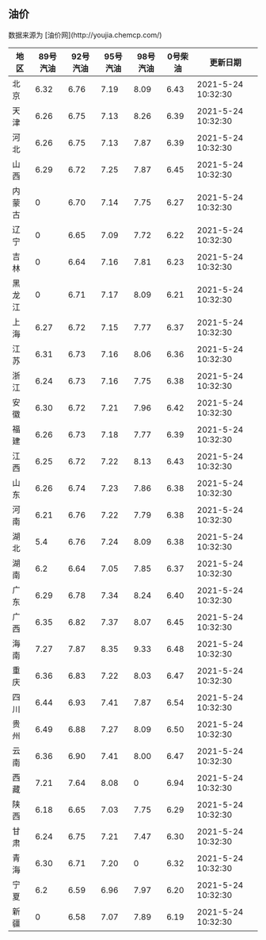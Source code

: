 
<!DOCTYPE html>
<html lang="zh-cn">
<head>
<link href="https://cdn.jsdelivr.net/gh/RookieFanzk/link/github.css" rel="stylesheet">
</head>

<body>
<h2>油价</h2>
<p>数据来源为 [油价网](http://youjia.chemcp.com/) </p>
<table>
<thead>
<tr>
<th>地区</th>
<th>89号汽油</th>
<th>92号汽油</th>
<th>95号汽油</th>
<th>98号汽油</th>
<th>0号柴油</th>
<th>更新日期</th>
</tr>
</thead>
<tbody>
<tr>
<td>北京</td>
<td>6.32</td>
<td>6.76</td>
<td>7.19</td>
<td>8.09</td>
<td>6.43</td>
<td>2021-5-24 10:32:30</td>
</tr>
<tr>
<td>天津</td>
<td>6.26</td>
<td>6.75</td>
<td>7.13</td>
<td>8.26</td>
<td>6.39</td>
<td>2021-5-24 10:32:30</td>
</tr>
<tr>
<td>河北</td>
<td>6.26</td>
<td>6.75</td>
<td>7.13</td>
<td>7.87</td>
<td>6.39</td>
<td>2021-5-24 10:32:30</td>
</tr>
<tr>
<td>山西</td>
<td>6.29</td>
<td>6.72</td>
<td>7.25</td>
<td>7.87</td>
<td>6.45</td>
<td>2021-5-24 10:32:30</td>
</tr>
<tr>
<td>内蒙古</td>
<td>0</td>
<td>6.70</td>
<td>7.14</td>
<td>7.75</td>
<td>6.27</td>
<td>2021-5-24 10:32:30</td>
</tr>
<tr>
<td>辽宁</td>
<td>0</td>
<td>6.65</td>
<td>7.09</td>
<td>7.72</td>
<td>6.22</td>
<td>2021-5-24 10:32:30</td>
</tr>
<tr>
<td>吉林</td>
<td>0</td>
<td>6.64</td>
<td>7.16</td>
<td>7.81</td>
<td>6.23</td>
<td>2021-5-24 10:32:30</td>
</tr>
<tr>
<td>黑龙江</td>
<td>0</td>
<td>6.71</td>
<td>7.17</td>
<td>8.09</td>
<td>6.21</td>
<td>2021-5-24 10:32:30</td>
</tr>
<tr>
<td>上海</td>
<td>6.27</td>
<td>6.72</td>
<td>7.15</td>
<td>7.77</td>
<td>6.37</td>
<td>2021-5-24 10:32:30</td>
</tr>
<tr>
<td>江苏</td>
<td>6.31</td>
<td>6.73</td>
<td>7.16</td>
<td>8.06</td>
<td>6.36</td>
<td>2021-5-24 10:32:30</td>
</tr>
<tr>
<td>浙江</td>
<td>6.24</td>
<td>6.73</td>
<td>7.16</td>
<td>7.75</td>
<td>6.38</td>
<td>2021-5-24 10:32:30</td>
</tr>
<tr>
<td>安徽</td>
<td>6.30</td>
<td>6.72</td>
<td>7.21</td>
<td>7.96</td>
<td>6.42</td>
<td>2021-5-24 10:32:30</td>
</tr>
<tr>
<td>福建</td>
<td>6.26</td>
<td>6.73</td>
<td>7.18</td>
<td>7.77</td>
<td>6.39</td>
<td>2021-5-24 10:32:30</td>
</tr>
<tr>
<td>江西</td>
<td>6.25</td>
<td>6.72</td>
<td>7.22</td>
<td>8.13</td>
<td>6.43</td>
<td>2021-5-24 10:32:30</td>
</tr>
<tr>
<td>山东</td>
<td>6.26</td>
<td>6.74</td>
<td>7.23</td>
<td>7.86</td>
<td>6.38</td>
<td>2021-5-24 10:32:30</td>
</tr>
<tr>
<td>河南</td>
<td>6.21</td>
<td>6.76</td>
<td>7.22</td>
<td>7.79</td>
<td>6.38</td>
<td>2021-5-24 10:32:30</td>
</tr>
<tr>
<td>湖北</td>
<td>5.4</td>
<td>6.76</td>
<td>7.24</td>
<td>8.09</td>
<td>6.38</td>
<td>2021-5-24 10:32:30</td>
</tr>
<tr>
<td>湖南</td>
<td>6.2</td>
<td>6.64</td>
<td>7.05</td>
<td>7.85</td>
<td>6.37</td>
<td>2021-5-24 10:32:30</td>
</tr>
<tr>
<td>广东</td>
<td>6.29</td>
<td>6.78</td>
<td>7.34</td>
<td>8.24</td>
<td>6.40</td>
<td>2021-5-24 10:32:30</td>
</tr>
<tr>
<td>广西</td>
<td>6.35</td>
<td>6.82</td>
<td>7.37</td>
<td>8.07</td>
<td>6.45</td>
<td>2021-5-24 10:32:30</td>
</tr>
<tr>
<td>海南</td>
<td>7.27</td>
<td>7.87</td>
<td>8.35</td>
<td>9.33</td>
<td>6.48</td>
<td>2021-5-24 10:32:30</td>
</tr>
<tr>
<td>重庆</td>
<td>6.36</td>
<td>6.83</td>
<td>7.22</td>
<td>8.03</td>
<td>6.47</td>
<td>2021-5-24 10:32:30</td>
</tr>
<tr>
<td>四川</td>
<td>6.44</td>
<td>6.93</td>
<td>7.41</td>
<td>7.87</td>
<td>6.54</td>
<td>2021-5-24 10:32:30</td>
</tr>
<tr>
<td>贵州</td>
<td>6.49</td>
<td>6.88</td>
<td>7.27</td>
<td>8.09</td>
<td>6.50</td>
<td>2021-5-24 10:32:30</td>
</tr>
<tr>
<td>云南</td>
<td>6.36</td>
<td>6.90</td>
<td>7.41</td>
<td>8.00</td>
<td>6.47</td>
<td>2021-5-24 10:32:30</td>
</tr>
<tr>
<td>西藏</td>
<td>7.21</td>
<td>7.64</td>
<td>8.08</td>
<td>0</td>
<td>6.94</td>
<td>2021-5-24 10:32:30</td>
</tr>
<tr>
<td>陕西</td>
<td>6.18</td>
<td>6.65</td>
<td>7.03</td>
<td>7.75</td>
<td>6.29</td>
<td>2021-5-24 10:32:30</td>
</tr>
<tr>
<td>甘肃</td>
<td>6.24</td>
<td>6.75</td>
<td>7.21</td>
<td>7.47</td>
<td>6.30</td>
<td>2021-5-24 10:32:30</td>
</tr>
<tr>
<td>青海</td>
<td>6.30</td>
<td>6.71</td>
<td>7.20</td>
<td>0</td>
<td>6.32</td>
<td>2021-5-24 10:32:30</td>
</tr>
<tr>
<td>宁夏</td>
<td>6.2</td>
<td>6.59</td>
<td>6.96</td>
<td>7.97</td>
<td>6.20</td>
<td>2021-5-24 10:32:30</td>
</tr>
<tr>
<td>新疆</td>
<td>0</td>
<td>6.58</td>
<td>7.07</td>
<td>7.89</td>
<td>6.19</td>
<td>2021-5-24 10:32:30</td>
</tr>
</tbody>
</table>
</body>
</html>
